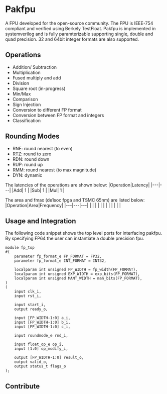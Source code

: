 # Pakfpu

A FPU developed for the open-source community. The FPU is IEEE-754 compliant and verified using Berkely TestFloat. Pakfpu is implemented in systemverilog and is fully paramterizable supporting single, double and quad precision. 32 and 64bit integer formats are also supported.

## Operations
* Addition/ Subtraction
* Multiplication
* Fused multiply and add
* Division
* Square root (in-progress)
* Min/Max
* Comparison
* Sign Injection
* Conversion to different FP format
* Conversion between FP format and integers
* Classification

## Rounding Modes
* RNE: round nearest (to even)
* RTZ: round to zero
* RDN: round down
* RUP: round up
* RMM: round nearest (to max magnitude)
* DYN: dynamic

The latencies of the operations are shown below:
|Operation|Latency|
|---|---|
|Add| 1  |
|Sub| 1  |
|Mul| 1  |

The area and fmax (de1soc fpga and TSMC 65nm) are listed below:
|Operation|Area|Frequency|
|---|---|---|
|   |   |   |
|   |   |   |
|   |   |   |

## Usage and Integration

The following code snippet shows the top level ports for interfacing pakfpu. By specifying FP64 the user can instantiate a double precision fpu.
```
module fp_top
#(
    parameter fp_format_e FP_FORMAT = FP32,
    parameter fp_format_e INT_FORMAT = INT32,

    localparam int unsigned FP_WIDTH = fp_width(FP_FORMAT),
    localparam int unsigned EXP_WIDTH = exp_bits(FP_FORMAT),
    localparam int unsigned MANT_WIDTH = man_bits(FP_FORMAT),
)
(
    input clk_i,
    input rst_i,

    input start_i,
    output ready_o,

    input [FP_WIDTH-1:0] a_i,
    input [FP_WIDTH-1:0] b_i,
    input [FP_WIDTH-1:0] c_i,

    input roundmode_e rnd_i,

    input float_op_e op_i,
    input [1:0] op_modify_i,

    output [FP_WIDTH-1:0] result_o,
    output valid_o,
    output status_t flags_o
);
```

## Contribute
